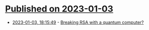 # [Published on 2023-01-03](index.md)

* [2023-01-03, 18:15:49](https://news.ycombinator.com/item?id=34235350) - [Breaking RSA with a quantum computer?](https://www.schneier.com/blog/archives/2023/01/breaking-rsa-with-a-quantum-computer.html)

